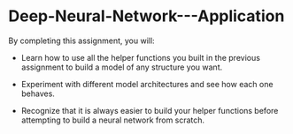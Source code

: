 # Deep-Neural-Network---Application

  By completing this assignment, you will:

- Learn how to use all the helper functions you built in the previous assignment to build a model of any structure you want.

- Experiment with different model architectures and see how each one behaves.

- Recognize that it is always easier to build your helper functions before attempting to build a neural network from scratch.
